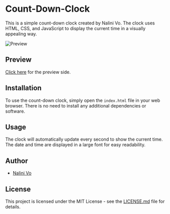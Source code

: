 # Count-Down-Clock

This is a simple count-down clock created by Nalini Vo. The clock uses HTML, CSS, and JavaScript to display the current time in a visually appealing way.

![Preview](https://assets.codepen.io/10602517/App_Countdown.PNG)

## Preview
[Click here](https://codepen.io/Nalini1998/live/mdaVEow/cc9694dd09bb8c71a33aa459989d4114) for the preview side.  

## Installation

To use the count-down clock, simply open the `index.html` file in your web browser. There is no need to install any additional dependencies or software.

## Usage

The clock will automatically update every second to show the current time. The date and time are displayed in a large font for easy readability. 

## Author

- [Nalini Vo](https://github.com/Nalini1998)

## License

This project is licensed under the MIT License - see the [LICENSE.md](LICENSE.md) file for details.        
